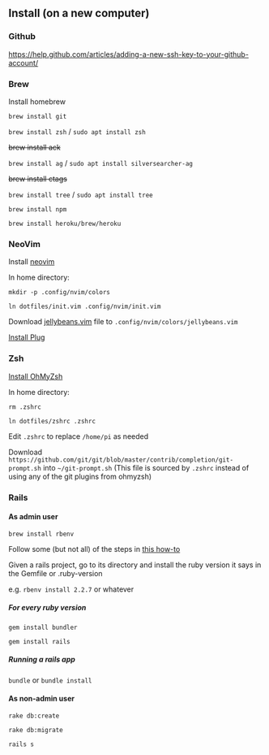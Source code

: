 ## Install (on a new computer)

### Github

https://help.github.com/articles/adding-a-new-ssh-key-to-your-github-account/

### Brew

Install homebrew

`brew install git`

`brew install zsh` / `sudo apt install zsh`

~~brew install ack~~

`brew install ag` / `sudo apt install silversearcher-ag`

~~brew install ctags~~

`brew install tree` / `sudo apt install tree`

`brew install npm`

`brew install heroku/brew/heroku`

### NeoVim

Install [neovim](https://github.com/neovim/neovim/wiki/Installing-Neovim)

In home directory:

`mkdir -p .config/nvim/colors`

`ln dotfiles/init.vim .config/nvim/init.vim`

Download [jellybeans.vim](https://github.com/nanotech/jellybeans.vim) file to `.config/nvim/colors/jellybeans.vim`

[Install Plug](https://github.com/junegunn/vim-plug#neovim)


### Zsh

[Install OhMyZsh](https://github.com/robbyrussell/oh-my-zsh)

In home directory:

`rm .zshrc`

`ln dotfiles/zshrc .zshrc`

Edit `.zshrc` to replace `/home/pi` as needed

Download `https://github.com/git/git/blob/master/contrib/completion/git-prompt.sh` into `~/git-prompt.sh` (This file is sourced by `.zshrc` instead of using any of the git plugins from ohmyzsh)

### Rails

#### As admin user

`brew install rbenv`

Follow some (but not all) of the steps in [this how-to](https://gorails.com/setup/osx/10.13-high-sierra)

Given a rails project, go to its directory and install the ruby version it says in the Gemfile or .ruby-version

e.g. `rbenv install 2.2.7` or whatever

##### For every ruby version

`gem install bundler`

`gem install rails`

##### Running a rails app

`bundle` or `bundle install`

#### As non-admin user

`rake db:create`

`rake db:migrate`

`rails s`
